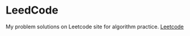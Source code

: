 # LeedCode

My problem solutions on Leetcode site for algorithm practice.
[Leetcode](https://leetcode.com/)
